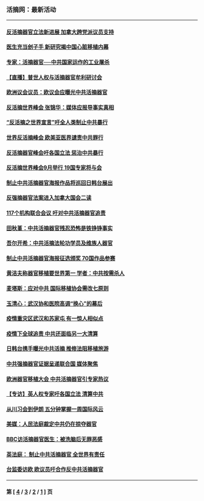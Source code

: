 ### 活摘网：最新活动
---
#### [反活摘器官立法新进展 加拿大跨党派议员支持](../../pages/nf5883/n13876061.md?12040430) 
#### [医生充当刽子手 新研究揭中国心脏移植内幕](../../pages/nf5883/n13772291.md?12040430) 
#### [专家：活摘器官──中共国家运作的工业屠杀](../../pages/nf5883/n13761178.md?12040430) 
#### [【直播】普世人权与活摘器官牟利研讨会](../../pages/nf5883/n13425146.md?12040430) 
#### [欧洲议会议员：欧议会应曝光中共活摘器官](../../pages/nf5883/n13336571.md?12040430) 
#### [反活摘世界峰会 张锦华：媒体应报导事实真相](../../pages/nf5883/n13278502.md?12040430) 
#### [“反活摘之世界宣言”吁全人类制止中共暴行](../../pages/nf5883/n13259730.md?12040430) 
#### [世界反活摘峰会 欧美亚医界谴责中共罪行](../../pages/nf5883/n13253550.md?12040430) 
#### [反活摘器官峰会吁各国立法 惩治中共暴行](../../pages/nf5883/n13245052.md?12040430) 
#### [反活摘世界峰会9月举行 19国专家将与会](../../pages/nf5883/n13201492.md?12040430) 
#### [制止中共活摘器官海报作品将巡回日韩台展出](../../pages/nf5883/n13177791.md?12040430) 
#### [反强摘器官法案进入加拿大国会二读](../../pages/nf5883/n13033450.md?12040430) 
#### [117个机构联合会议 吁对中共活摘器官追责](../../pages/nf5883/n12775087.md?12040430) 
#### [田秋堇：中共活摘器官残忍恐怖是铁铮铮事实](../../pages/nf5883/n12702148.md?12040430) 
#### [吾尔开希：中共活摘法轮功学员及维族人器官](../../pages/nf5883/n12693197.md?12040430) 
#### [制止中共活摘器官海报征选颁奖 70国作品参赛](../../pages/nf5883/n12692050.md?12040430) 
#### [黄洁夫称器官移植要世界第一 学者：中共按需杀人](../../pages/nf5883/n12572329.md?12040430) 
#### [麦塔斯：应对中共 国际移植协会需改七原则](../../pages/nf5883/n12514711.md?12040430) 
#### [玉清心：武汉协和医院高调“换心”的幕后](../../pages/nf5883/n12298730.md?12040430) 
#### [疫情重灾区武汉和苏家屯 有一惊人相似点](../../pages/nf5883/n12150824.md?12040430) 
#### [疫情下全球追责 中共还面临另一大清算](../../pages/nf5883/n12070397.md?12040430) 
#### [日韩台携手曝光中共活摘 推修法阻移植旅游](../../pages/nf5883/n11712046.md?12040430) 
#### [中共强摘器官证据呈递联合国 媒体聚焦](../../pages/nf5883/n11546426.md?12040430) 
#### [欧洲器官移植大会 中共活摘器官引专家热议](../../pages/nf5883/n11539095.md?12040430) 
#### [【专访】英人权专家吁各国立法 清算中共](../../pages/nf5883/n11367315.md?12040430) 
#### [从川习会到伊朗 五分钟掌握一周国际风云](../../pages/nf5883/n11338520.md?12040430) 
#### [美媒：人民法庭裁定中共仍在掠夺器官](../../pages/nf5883/n11334897.md?12040430) 
#### [BBC访活摘器官医生：被洗脑后无罪恶感](../../pages/nf5883/n11335935.md?12040430) 
#### [英法庭： 制止中共活摘器官 全世界有责任](../../pages/nf5883/n11330691.md?12040430) 
#### [台监委访欧 欧议员吁合作反中共活摘器官](../../pages/nf5883/n11109190.md?12040430) 

---
#### 第 [ [4](./4.md?12040430) / [3](./3.md?12040430) / [2](./2.md?12040430) / [1](./1.md?12040430) ] 页
